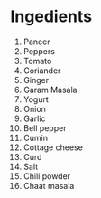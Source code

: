 # Ingedients
01. Paneer
02. Peppers
03. Tomato
04. Coriander
05. Ginger
06. Garam Masala
07. Yogurt
08. Onion
09. Garlic
10. Bell pepper
11. Cumin
12. Cottage cheese
13. Curd
14. Salt
15. Chili powder
16. Chaat masala
